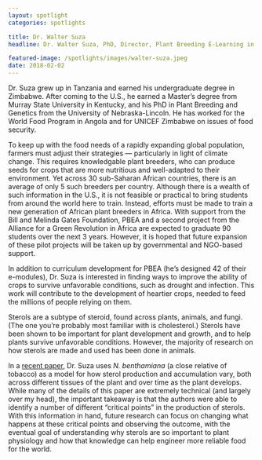 ```yaml
---
layout: spotlight
categories: spotlights

title: Dr. Walter Suza
headline: Dr. Walter Suza, PhD, Director, Plant Breeding E-Learning in Africa (Iowa State University).<p> The Plant Breeding E-Learning in Africa (PBEA) initiative draws upon the agronomic expertise at Iowa State to create open-source online training materials in plant breeding and genetics. These materials are being used by faculty in Uganda, South Africa, and Ghana to supplement Masters’ programs at their universities, with a particular emphasis on improving food security to combat hunger.

featured-image: /spotlights/images/walter-suza.jpeg
date: 2018-02-02
---
```


Dr. Suza grew up in Tanzania and earned his undergraduate degree in Zimbabwe. After coming to the U.S., he earned a Master’s degree from Murray State University in Kentucky, and his PhD in Plant Breeding and Genetics from the University of Nebraska-Lincoln. He has worked for the World Food Program in Angola and for UNICEF Zimbabwe on issues of food security.

To keep up with the food needs of a rapidly expanding global population, farmers must adjust their strategies — particularly in light of climate change. This requires knowledgable plant breeders, who can produce seeds for crops that are more nutritious and well-adapted to their environment. Yet across 30 sub-Saharan African countries, there is an average of only 5 such breeders per country. Although there is a wealth of such information in the U.S., it is not feasible or practical to bring students from around the world here to train. Instead, efforts must be made to train a new generation of African plant breeders in Africa. With support from the Bill and Melinda Gates Foundation, PBEA and a second project from the Alliance for a Green Revolution in Africa are expected to graduate 90 students over the next 3 years. However, it is hoped that future expansion of these pilot projects will be taken up by governmental and NGO-based support.

In addition to curriculum development for PBEA (he’s designed 42 of their e-modules), Dr. Suza is interested in finding ways to improve the ability of crops to survive unfavorable conditions, such as drought and infection. This work will contribute to the development of heartier crops, needed to feed the millions of people relying on them.

Sterols are a subtype of steroid, found across plants, animals, and fungi. (The one you’re probably most familiar with is cholesterol.) Sterols have been shown to be important for plant development and growth, and to help plants survive unfavorable conditions. However, the majority of research on how sterols are made and used has been done in animals.

In a <a class="light-bg" href="https://doi.org/10.1111/ppl.12413" target="_blank" rel="noopener noreferrer">recent paper</a>, Dr. Suza uses <i>N. benthamiana</i> (a close relative of tobacco) as a model for how sterol production and accumulation vary, both across different tissues of the plant and over time as the plant develops. While many of the details of this paper are extremely technical (and largely over my head), the important takeaway is that the authors were able to identify a number of different “critical points” in the production of sterols. With this information in hand, future research can focus on changing what happens at these critical points and observing the outcome, with the eventual goal of understanding why sterols are so important to plant physiology and how that knowledge can help engineer more reliable food for the world.